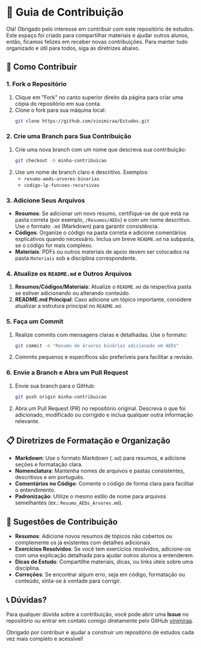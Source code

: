 # 📝 Guia de Contribuição

Olá! Obrigado pelo interesse em contribuir com este repositório de estudos. Este espaço foi criado para compartilhar 
materiais e ajudar outros alunos, então, ficamos felizes em receber novas contribuições. Para manter tudo organizado e 
útil para todos, siga as diretrizes abaixo.

## 🧩 Como Contribuir

### 1. Fork o Repositório

1. Clique em "Fork" no canto superior direito da página para criar uma cópia do repositório em sua conta.
2. Clone o fork para sua máquina local:
   ```bash
   git clone https://github.com/vinimiraa/Estudos.git
   ```

### 2. Crie uma Branch para Sua Contribuição

1. Crie uma nova branch com um nome que descreva sua contribuição:
   ```bash
   git checkout -b minha-contribuicao
   ```
2. Use um nome de branch claro e descritivo. Exemplos:
   - `resumo-aeds-arvores-binarias`
   - `codigo-lp-funcoes-recursivas`

### 3. Adicione Seus Arquivos

- **Resumos**: Se adicionar um novo resumo, certifique-se de que está na pasta correta (por exemplo, `/Resumos/AEDs`) e 
com um nome descritivo. Use o formato `.md` (Markdown) para garantir consistência.
- **Códigos**: Organize o código na pasta correta e adicione comentários explicativos quando necessário. Inclua um breve 
`README.md` na subpasta, se o código for mais complexo.
- **Materiais**: PDFs ou outros materiais de apoio devem ser colocados na pasta `Materiais` sob a disciplina correspondente.

### 4. Atualize os `README.md` e Outros Arquivos

1. **Resumos/Códigos/Materiais**: Atualize o `README.md` da respectiva pasta se estiver adicionando ou alterando conteúdo.
2. **README.md Principal**: Caso adicione um tópico importante, considere atualizar a estrutura principal no `README.md`.

### 5. Faça um Commit

1. Realize commits com mensagens claras e detalhadas. Use o formato:
   ```bash
   git commit -m "Resumo de árvores binárias adicionado em AEDs"
   ```
2. Commits pequenos e específicos são preferíveis para facilitar a revisão.

### 6. Envie a Branch e Abra um Pull Request

1. Envie sua branch para o GitHub:
   ```bash
   git push origin minha-contribuicao
   ```
2. Abra um Pull Request (PR) no repositório original. Descreva o que foi adicionado, modificado ou corrigido e inclua 
qualquer outra informação relevante.

## 📋 Diretrizes de Formatação e Organização

- **Markdown**: Use o formato Markdown (`.md`) para resumos, e adicione seções e formatação clara.
- **Nomenclatura**: Mantenha nomes de arquivos e pastas consistentes, descritivos e em português.
- **Comentários no Código**: Comente o código de forma clara para facilitar o entendimento.
- **Padronização**: Utilize o mesmo estilo de nome para arquivos semelhantes (ex.: `Resumo_AEDs_Arvores.md`).

## 🚀 Sugestões de Contribuição

- **Resumos**: Adicione novos resumos de tópicos não cobertos ou complemente os já existentes com detalhes adicionais.
- **Exercícios Resolvidos**: Se você tem exercícios resolvidos, adicione-os com uma explicação detalhada para ajudar 
outros alunos a entenderem.
- **Dicas de Estudo**: Compartilhe materiais, dicas, ou links úteis sobre uma disciplina.
- **Correções**: Se encontrar algum erro, seja em código, formatação ou conteúdo, sinta-se à vontade para corrigir.

## 📞 Dúvidas?

Para qualquer dúvida sobre a contribuição, você pode abrir uma **Issue** no repositório ou entrar em contato comigo diretamente pelo GitHub [vinimiraa](https://github.com/vinimiraa).

Obrigado por contribuir e ajudar a construir um repositório de estudos cada vez mais completo e acessível! 
